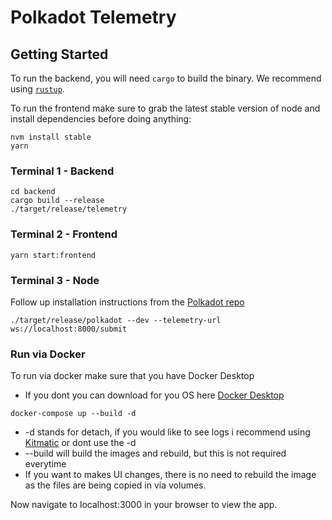# Polkadot Telemetry

## Getting Started
To run the backend, you will need `cargo` to build the binary. We recommend using [`rustup`](https://rustup.rs/).

To run the frontend make sure to grab the latest stable version of node and install dependencies before doing anything:

```
nvm install stable
yarn
```

### Terminal 1 - Backend
```
cd backend
cargo build --release
./target/release/telemetry
```
### Terminal 2 - Frontend
```
yarn start:frontend
```

### Terminal 3 - Node
Follow up installation instructions from the [Polkadot repo](https://github.com/paritytech/polkadot)

```
./target/release/polkadot --dev --telemetry-url ws://localhost:8000/submit
```

### Run via Docker
To run via docker make sure that you have Docker Desktop
  - If you dont you can download for you OS here [Docker Desktop](https://www.docker.com/products/docker-desktop)
```
docker-compose up --build -d
```
 - -d stands for detach, if you would like to see logs i recommend using [Kitmatic](https://kitematic.com/) or dont use the -d
 - --build will build the images and rebuild, but this is not required everytime
  - If you want to makes UI changes, there is no need to rebuild the image as the files are being copied in via volumes.

Now navigate to localhost:3000 in your browser to view the app.
